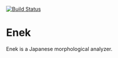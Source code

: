 [![Build Status](https://travis-ci.org/Cryolite/enek.svg?branch=master)](https://travis-ci.org/Cryolite/enek)
# Enek
Enek is a Japanese morphological analyzer.
